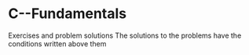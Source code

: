 # C--Fundamentals
Exercises and problem solutions
The solutions to the problems have the conditions written above them
